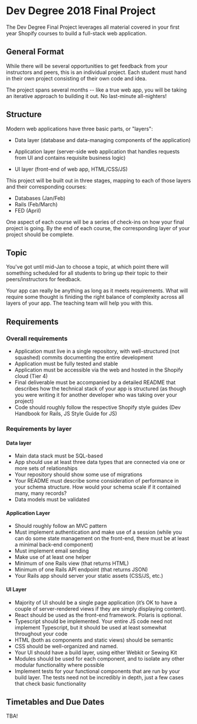 # Dev Degree 2018 Final Project

The Dev Degree Final Project leverages all material covered in your first year Shopify courses to build a full-stack web application.

## General Format

While there will be several opportunities to get feedback from your instructors and peers, this is an individual project. Each student must hand in their own project consisting of their own code and idea.

The project spans several months -- like a true web app, you will be taking an iterative approach to building it out. No last-minute all-nighters!

## Structure

Modern web applications have three basic parts, or "layers":

- Data layer (database and data-managing components of the application)

- Application layer (server-side web application that handles requests from UI and contains requisite business logic)

- UI layer (front-end of web app, HTML/CSS/JS)

This project will be built out in three stages, mapping to each of those layers and their corresponding courses:

- Databases (Jan/Feb)
- Rails (Feb/March)
- FED (April)

One aspect of each course will be a series of check-ins on how your final project is going. By the end of each course, the corresponding layer of your project should be complete.

## Topic

You've got until mid-Jan to choose a topic, at which point there will something scheduled for all students to bring up their topic to their peers/instructors for feedback.

Your app can really be anything as long as it meets requirements. What will require some thought is finiding the right balance of complexity across all layers of your app. The teaching team will help you with this.

## Requirements

### Overall requirements

- Application must live in a single repository, with well-structured (not squashed) commits documenting the entire development
- Application must be fully tested and stable
- Application must be accessible via the web and hosted in the Shopify cloud (Tier 4)
- Final deliverable must be accompanied by a detailed README that describes how the technical stack of your app is structured (as though you were writing it for another developer who was taking over your project)
- Code should roughly follow the respective Shopify style guides (Dev Handbook for Rails, JS Style Guide for JS)

### Requirements by layer

#### Data layer

- Main data stack must be SQL-based
- App should use at least three data types that are connected via one or more sets of relationships
- Your repository should show some use of migrations
- Your README must describe some consideration of performance in your schema structure. How would your schema scale if it contained many, many records?
- Data models must be validated

#### Application Layer

- Should roughly follow an MVC pattern
- Must implement authentication and make use of a session (while you can do some state management on the front-end, there must be at least a minimal back-end component)
- Must implement email sending
- Make use of at least one helper
- Minimum of one Rails view (that returns HTML)
- Minimum of one Rails API endpoint (that returns JSON)
- Your Rails app should server your static assets (CSS/JS, etc.) 

#### UI Layer

- Majority of UI should be a single page application (it’s OK to have a couple of server-rendered views if they are simply displaying content).
- React should be used as the front-end framework. Polaris is optional.
- Typescript should be implemented. Your entire JS code need not implement Typescript, but it should be used at least somewhat throughout your code
- HTML (both as components and static views) should be semantic
- CSS should be well-organized and named.
- Your UI should have a build layer, using either Webkit or Sewing Kit
- Modules should be used for each component, and to isolate any other modular functionality where possible
- Implement tests for your functional components that are run by your build layer. The tests need not be incredibly in depth, just a few cases that check basic functionality

## Timetables and Due Dates

TBA!